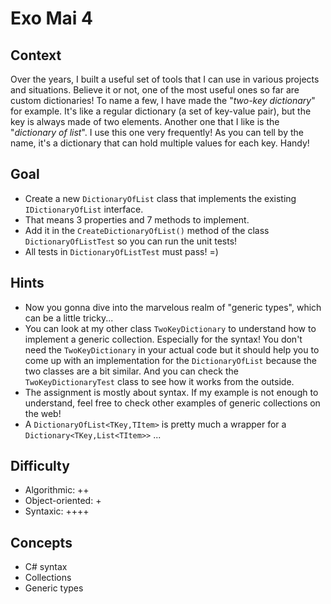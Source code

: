 ﻿# Exo Mai 4

## Context
Over the years, I built a useful set of tools that I can use in various projects and situations.
Believe it or not, one of the most useful ones so far are custom dictionaries!
To name a few, I have made the "_two-key dictionary_" for example. 
It's like a regular dictionary (a set of key-value pair), but the key is always made of two elements.
Another one that I like is the "_dictionary of list_". I use this one very frequently!
As you can tell by the name, it's a dictionary that can hold multiple values for each key. Handy!

## Goal
- Create a new `DictionaryOfList` class that implements the existing `IDictionaryOfList` interface.
- That means 3 properties and 7 methods to implement.
- Add it in the `CreateDictionaryOfList()` method of the class `DictionaryOfListTest` so you can run the unit tests!
- All tests in `DictionaryOfListTest` must pass! =)

## Hints
- Now you gonna dive into the marvelous realm of "generic types", which can be a little tricky...
- You can look at my other class `TwoKeyDictionary` to understand how to implement a generic collection. Especially for the syntax! You don't need the `TwoKeyDictionary` in your actual code but it should help you to come up with an implementation for the `DictionaryOfList` because the two classes are a bit similar. And you can check the `TwoKeyDictionaryTest` class to see how it works from the outside.
- The assignment is mostly about syntax. If my example is not enough to understand, feel free to check other examples of generic collections on the web!
- A `DictionaryOfList<TKey,TItem>` is pretty much a wrapper for a `Dictionary<TKey,List<TItem>>` ...

## Difficulty
- Algorithmic: ++
- Object-oriented: +
- Syntaxic: ++++

## Concepts
- C# syntax
- Collections
- Generic types
